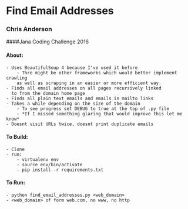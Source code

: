 # Find Email Addresses
### Chris Anderson
####Jana Coding Challenge 2016 

#### About:
    - Uses BeautifulSoup 4 because I've used it before
        - Thre might be other frameworks which would better implement crawling
        as well as scraping in an easier or more efficient way.
    - Finds all email addresses on all pages recursively linked
      to from the domain home page
    - Finds all plain text emails and emails in mailto links
    - Takes a while depending on the size of the domain
        - To see progress set DEBUG to true at the top of .py file
        - *If I missed something glaring that would improve this let me know*
    - Doesnt visit URLs twice, doesnt print duplicate emails

#### To Build:
    - Clone
    - run:
        - virtualenv env
        - source env/bin/activate
        - pip install -r requirements.txt
#### To Run:
    - python find_email_addresses.py <web_domain>
    - <web_domain> of form web.com, no www, no http 
